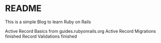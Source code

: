 # README

This is a simple Blog to learn Ruby on Rails

Active Record Basics from guides.rubyonrails.org
Active Record Migrations finished
Record Validations finished
